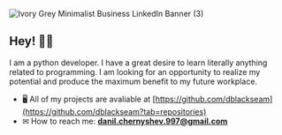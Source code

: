 ![Ivory Grey Minimalist Business LinkedIn Banner (3)](https://user-images.githubusercontent.com/89835538/174595410-09923fa1-3f6b-4a64-ad38-7dec76e3c410.png)

## Hey! 🙋‍♂️
I am a python developer. I have a great desire to learn literally anything related to programming. I am looking for an opportunity to realize my potential and produce the maximum benefit to my future workplace.

- 🖥 All of my projects are avaliable at [https://github.com/dblackseam](https://github.com/dblackseam?tab=repositories)
- ✉ How to reach me: **danil.chernyshev.997@gmail.com**
